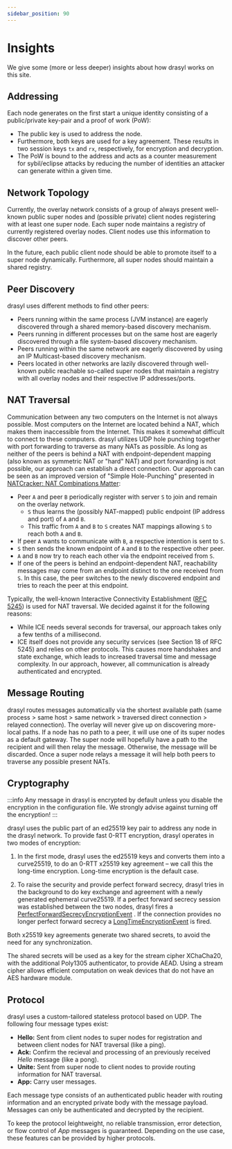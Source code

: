 ```yaml
---
sidebar_position: 90
---
```

# Insights

We give some (more or less deeper) insights about how drasyl works on this site.

## Addressing

Each node generates on the first start a unique identity consisting of a public/private key-pair and a proof of work (PoW):

* The public key is used to address the node.
* Furthermore, both keys are used for a key agreement. These results in two session keys `tx` and `rx`, respectively, for encryption and decryption.
* The PoW is bound to the address and acts as a counter measurement for sybil/eclipse attacks by reducing the number of identities an attacker can generate within a given time.

## Network Topology

Currently, the overlay network consists of a group of always present well-known public super nodes and (possible private) client nodes registering with at least one super node.
Each super node maintains a registry of currently registered overlay nodes. Client nodes use this information to discover other peers.

In the future, each public client node should be able to promote itself to a super node dynamically.
Furthermore, all super nodes should maintain a shared registry.

## Peer Discovery

drasyl uses different methods to find other peers:

* Peers running within the same process (JVM instance) are eagerly discovered through a shared memory-based discovery mechanism.
* Peers running in different processes but on the same host are eagerly discovered through a file system-based discovery mechanism.
* Peers running within the same network are eagerly discovered by using an IP Multicast-based discovery mechanism.
* Peers located in other networks are lazily discovered through well-known public reachable so-called super nodes that maintain a registry with all overlay nodes and their respective IP addresses/ports.

## NAT Traversal

Communication between any two computers on the Internet is not always possible.
Most computers on the Internet are located behind a NAT, which makes them inaccessible from the Internet.
This makes it somewhat difficult to connect to these computers.
drasyl utilizes UDP hole punching together with port forwarding to traverse as many NATs as possible.
As long as neither of the peers is behind a NAT with endpoint-dependent mapping (also known as symmetric NAT or "hard" NAT) and port forwarding is not possible, our approach can establish a direct connection.
Our approach can be seen as an improved version of "Simple Hole-Punching" presented in [NATCracker: NAT Combinations Matter](https://doi.org/10.1109/ICCCN.2009.5235278):

* Peer `A` and peer `B` periodically register with server `S` to join and remain on the overlay network.
  * `S` thus learns the (possibly NAT-mapped) public endpoint (IP address and port) of `A` and `B`.
  * This traffic from `A` and `B` to `S` creates NAT mappings allowing `S` to reach both `A` and `B`.
* If peer `A` wants to communicate with `B`, a respective intention is sent to `S`.
* `S` then sends the known endpoint of `A` and `B` to the respective other peer.
* `A` and `B` now try to reach each other via the endpoint received from `S`.
* If one of the peers is behind an endpoint-dependent NAT, reachability messages may come from an endpoint distinct to the one received from `S`.
In this case, the peer switches to the newly discovered endpoint and tries to reach the peer at this endpoint.

Typically, the well-known Interactive Connectivity Establishment ([RFC 5245](https://datatracker.ietf.org/doc/html/rfc5245)) is used for NAT traversal. We decided against it for the following reasons:

* While ICE needs several seconds for traversal, our approach takes only a few tenths of a millisecond.
* ICE itself does not provide any security services (see Section 18 of RFC 5245) and relies on other protocols. This causes more handshakes and state exchange, which leads to increased traversal time and message complexity. In our approach, however, all communication is already authenticated and encrypted.

## Message Routing

drasyl routes messages automatically via the shortest available path (same process > same host > same network > traversed direct connection > relayed connection).
The overlay will never give up on discovering more-local paths.
If a node has no path to a peer, it will use one of its super nodes as a default gateway.
The super node will hopefully have a path to the recipient and will then relay the message.
Otherwise, the message will be discarded.
Once a super node relays a message it will help both peers to traverse any possible present NATs.

## Cryptography

:::info
Any message in drasyl is encrypted by default unless you disable the encryption in the configuration file. 
We strongly advise against turning off the encryption!
:::

drasyl uses the public part of an ed25519 key pair to address any node in the drasyl network. To provide fast 0-RTT encryption, 
drasyl operates in two modes of encryption:

1. In the first mode, drasyl uses the ed25519 keys and converts them into a curve25519, to do an
   0-RTT x25519 key agreement – we call this the long-time encryption. Long-time encryption is the
   default case.

2. To raise the security and provide perfect forward secrecy, drasyl tries in the background to do
   key exchange and agreement with a newly generated ephemeral curve25519. If a perfect forward
   secrecy session was established between the two nodes, drasyl fires
   a [PerfectForwardSecrecyEncryptionEvent](https://api.drasyl.org/master/org/drasyl/node/event/PerfectForwardSecrecyEncryptionEvent.html)
   . If the connection provides no longer perfect forward secrecy
   a [LongTimeEncryptionEvent](https://api.drasyl.org/master/org/drasyl/node/event/LongTimeEncryptionEvent.html)
   is fired.

Both x25519 key agreements generate two shared secrets, to avoid the need for any synchronization.

The shared secrets will be used as a key for the stream cipher XChaCha20, with the additional Poly1305 authenticator, 
to provide AEAD.
Using a stream cipher allows efficient computation on weak devices that do not have an AES hardware module.

## Protocol

drasyl uses a custom-tailored stateless protocol based on UDP. The following four message types exist:

* **Hello:** Sent from client nodes to super nodes for registration and between client nodes for NAT traversal (like a ping).
* **Ack:** Confirm the recieval and processing of an previously received *Hello* message (like a pong).
* **Unite:** Sent from super node to client nodes to provide routing information for NAT traversal.
* **App:** Carry user messages.

Each message type consists of an authenticated public header with routing information and an encrypted private body with the message payload.
Messages can only be authenticated and decrypted by the recipient.

To keep the protocol leightweight, no reliable transmission, error detection, or flow control of *App* messages is guaranteed.
Depending on the use case, these features can be provided by higher protocols.

